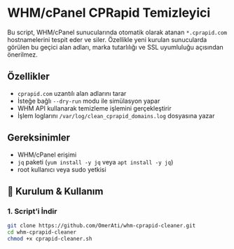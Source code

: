 # WHM/cPanel CPRapid Temizleyici

Bu script, WHM/cPanel sunucularında otomatik olarak atanan `*.cprapid.com` hostnamelerini tespit eder ve siler. 
Özellikle yeni kurulan sunucularda görülen bu geçici alan adları, marka tutarlılığı ve SSL uyumluluğu açısından önerilmez.

## Özellikler
- `cprapid.com` uzantılı alan adlarını tarar
- İsteğe bağlı `--dry-run` modu ile simülasyon yapar
- WHM API kullanarak temizleme işlemini gerçekleştirir
- İşlem loglarını `/var/log/clean_cprapid_domains.log` dosyasına yazar

## Gereksinimler
- WHM/cPanel erişimi
- `jq` paketi (`yum install -y jq` veya `apt install -y jq`)
- root kullanıcı veya sudo yetkisi

## 🚀 Kurulum & Kullanım

### 1. Script’i İndir

```bash
git clone https://github.com/OmerAti/whm-cprapid-cleaner.git
cd whm-cprapid-cleaner
chmod +x cprapid-cleaner.sh
